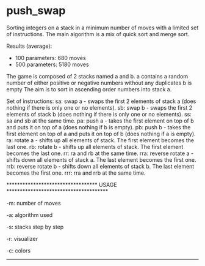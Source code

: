 # push_swap
Sorting integers on a stack in a minimum number of moves with a limited set of instructions.
The main algorithm is a mix of quick sort and merge sort.

Results (average):
- 100 parameters: 680 moves
- 500 parameters: 5180 moves

The game is composed of 2 stacks named a and b.
	a contains a random number of either positive or negative numbers without any duplicates
	b is empty
The aim is to sort in ascending order numbers into stack a.

Set of instructions:
	sa: swap a - swaps the first 2 elements of stack a (does nothing if there is only one or no elements).
	sb: swap b - swaps the first 2 elements of stack b (does nothing if there is only one or no elements).
	ss: sa and sb at the same time.
	pa: push a - takes the first element on top of b and puts it on top of a (does nothing if b is empty).
	pb: push b - takes the first element on top of a and puts it on top of b (does nothing if a is empty).
	ra: rotate a - shifts up all elements of stack. The first element becomes the last one.
	rb: rotate b - shifts up all elements of stack. The first element becomes the last one.
	rr: ra and rb at the same time.
	rra: reverse rotate a - shifts down all elements of stack a. The last element becomes the first one.
	rrb: reverse rotate b - shifts down all elements of stack b. The last element becomes the first one.
	rrr: rra and rrb at the same time.

********************************** USAGE **************************************

-m: number of moves

-a: algorithm used

-s: stacks step by step

-r: visualizer

-c: colors


*******************************************************************************
